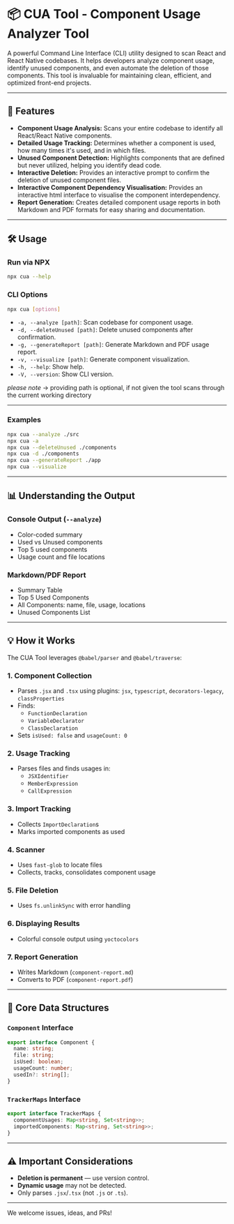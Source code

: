 # 📦 CUA Tool - Component Usage Analyzer Tool

A powerful Command Line Interface (CLI) utility designed to scan React and React Native codebases. It helps developers analyze component usage, identify unused components, and even automate the deletion of those components. This tool is invaluable for maintaining clean, efficient, and optimized front-end projects.

---

## 🚀 Features

- **Component Usage Analysis:** Scans your entire codebase to identify all React/React Native components.
- **Detailed Usage Tracking:** Determines whether a component is used, how many times it's used, and in which files.
- **Unused Component Detection:** Highlights components that are defined but never utilized, helping you identify dead code.
- **Interactive Deletion:** Provides an interactive prompt to confirm the deletion of unused component files.
- **Interactive Component Dependency Visualisation:** Provides an interactive html interface to visualise the component interdependency.
- **Report Generation:** Creates detailed component usage reports in both Markdown and PDF formats for easy sharing and documentation.

---

## 🛠️ Usage

### Run via NPX

```bash
npx cua --help
```

### CLI Options

```bash
npx cua [options]
```

- `-a, --analyze [path]`: Scan codebase for component usage.
- `-d, --deleteUnused [path]`: Delete unused components after confirmation.
- `-g, --generateReport [path]`: Generate Markdown and PDF usage report.
- `-v, --visualize [path]`: Generate component visualization.
- `-h, --help`: Show help.
- `-V, --version`: Show CLI version.

_please note_ → providing path is optional, if not given the tool scans through the current working directory

---

### Examples

```bash
npx cua --analyze ./src
npx cua -a
npx cua --deleteUnused ./components
npx cua -d ./components
npx cua --generateReport ./app
npx cua --visualize
```

---

## 📊 Understanding the Output

### Console Output (`--analyze`)

- Color-coded summary
- Used vs Unused components
- Top 5 used components
- Usage count and file locations

### Markdown/PDF Report

- Summary Table
- Top 5 Used Components
- All Components: name, file, usage, locations
- Unused Components List

---

## 💡 How it Works

The CUA Tool leverages `@babel/parser` and `@babel/traverse`:

### 1. Component Collection

- Parses `.jsx` and `.tsx` using plugins: `jsx`, `typescript`, `decorators-legacy`, `classProperties`
- Finds:
  - `FunctionDeclaration`
  - `VariableDeclarator`
  - `ClassDeclaration`
- Sets `isUsed: false` and `usageCount: 0`

### 2. Usage Tracking

- Parses files and finds usages in:
  - `JSXIdentifier`
  - `MemberExpression`
  - `CallExpression`

### 3. Import Tracking

- Collects `ImportDeclaration`s
- Marks imported components as used

### 4. Scanner

- Uses `fast-glob` to locate files
- Collects, tracks, consolidates component usage

### 5. File Deletion

- Uses `fs.unlinkSync` with error handling

### 6. Displaying Results

- Colorful console output using `yoctocolors`

### 7. Report Generation

- Writes Markdown (`component-report.md`)
- Converts to PDF (`component-report.pdf`)

---

## 🧱 Core Data Structures

### `Component` Interface

```ts
export interface Component {
  name: string;
  file: string;
  isUsed: boolean;
  usageCount: number;
  usedIn?: string[];
}
```

### `TrackerMaps` Interface

```ts
export interface TrackerMaps {
  componentUsages: Map<string, Set<string>>;
  importedComponents: Map<string, Set<string>>;
}
```

---

## ⚠️ Important Considerations

- **Deletion is permanent** — use version control.
- **Dynamic usage** may not be detected.
- Only parses `.jsx`/`.tsx` (not `.js` or `.ts`).

---

We welcome issues, ideas, and PRs!

